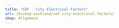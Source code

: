 ```yaml
---
title: "CEF - City Electrical Factors"
url: /bishop-auckland/cef-city-electrical-factors/
shop: Allgemein
---
```

